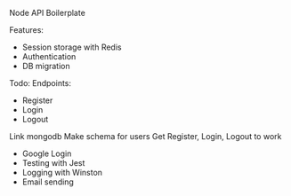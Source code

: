 Node API Boilerplate

Features:

- Session storage with Redis
- Authentication
- DB migration

Todo:
Endpoints:
- Register
- Login
- Logout

Link mongodb
Make schema for users
Get Register, Login, Logout to work




- Google Login
- Testing with Jest
- Logging with Winston
- Email sending
